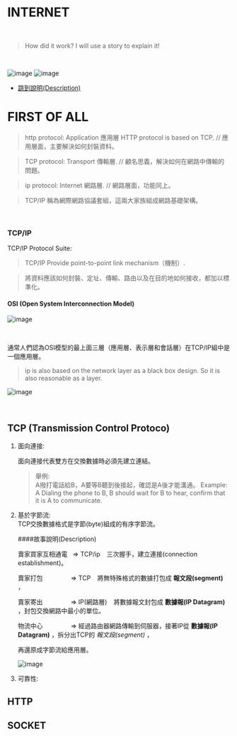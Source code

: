 # INTERNET

<br/>

> How did it work? I will use a story to explain it!

<br/>

 ![image](https://github.com/uwxuan/rookie-project/blob/main/internet/1.internet.png)
 ![image](https://github.com/uwxuan/rookie-project/blob/main/internet/2.internet.png)
  - [跳到說明(Description)](#Description)

# FIRST OF ALL

 > http protocol: Application 應用層 HTTP protocol is based on TCP.     //  應用層面，主要解決如何封裝資料。

 > TCP protocol: Transport 傳輸層.                                      // 顧名思義，解決如何在網路中傳輸的問題。

 > ip protocol: Internet 網路層.                                        // 網路層面，功能同上。

 > TCP/IP 稱為網際網路協議套組，這兩大家族組成網路基礎架構。

<br/>

 ### TCP/IP  

   TCP/IP Protocol Suite: <br/>

 > TCP/IP Provide point-to-point link mechanism（機制）.<br/>

 > 將資料應該如何封裝、定址、傳輸、路由以及在目的地如何接收，都加以標準化。<br/>

 #### OSI (Open System Interconnection Model)

 ![image](https://github.com/uwxuan/rookie-project/blob/main/internet/osi.png)

<br/>

 通常人們認為OSI模型的最上面三層（應用層、表示層和會話層）在TCP/IP組中是一個應用層。
 > ip is also based on the network layer as a black box design.
 > So it is also reasonable as a layer.

 ![image](https://github.com/uwxuan/rookie-project/blob/main/internet/osi2.png)

 <br>


 ## TCP (Transmission Control Protoco)

 1. 面向連接: <br/>

    面向連接代表雙方在交換數據時必須先建立連結。
    > 舉例:<br/>A撥打電話給B，A要等B聽到後接起，確認是A後才能溝通。
    > Example:<br/> A Dialing the phone to B, B should wait for B to hear, confirm that it is A to communicate.

 2. 基於字節流:<br/>
    TCP交換數據格式是字節(byte)組成的有序字節流。<br/>

    ####故事說明(Description)

     賣家買家互相通電 &nbsp; => TCP/ip &ensp; 三次握手，建立連接(connection establishment)。<br/>

     賣家打包 &nbsp; &ensp; &ensp; &ensp; &ensp; &nbsp; => TCP &ensp; 將無特殊格式的數據打包成 __報文段(segment)__ ，<br/>

     賣家寄出 &nbsp; &ensp; &ensp; &ensp; &ensp; &nbsp; => IP(網路層) &ensp; 將數據報文封包成 __數據報(IP Datagram)__ ，封包交換網路中最小的單位。 <br/>

     物流中心 &nbsp; &ensp; &ensp; &ensp; &ensp; &nbsp; => 經過路由器網路傳輸到伺服器，接著IP從 __數據報(IP Datagram)__ ，拆分出TCP的 _報文段(segment)_ ，<br/>

     再還原成字節流給應用層。

    ![image](https://github.com/uwxuan/rookie-project/blob/main/internet/osi3.png)

 3. 可靠性:<br/>

 ## HTTP

 ## SOCKET